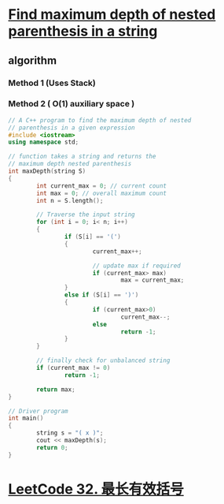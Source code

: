 # [Find maximum depth of nested parenthesis in a string](https://www.geeksforgeeks.org/find-maximum-depth-nested-parenthesis-string/)



## algorithm

### Method 1 (Uses Stack) 



### Method 2 ( O(1) auxiliary space ) 


```c++
// A C++ program to find the maximum depth of nested 
// parenthesis in a given expression 
#include <iostream>
using namespace std;

// function takes a string and returns the 
// maximum depth nested parenthesis 
int maxDepth(string S)
{
        int current_max = 0; // current count 
        int max = 0; // overall maximum count 
        int n = S.length();

        // Traverse the input string 
        for (int i = 0; i< n; i++)
        {
                if (S[i] == '(')
                {
                        current_max++;

                        // update max if required 
                        if (current_max> max)
                                max = current_max;
                }
                else if (S[i] == ')')
                {
                        if (current_max>0)
                                current_max--;
                        else
                                return -1;
                }
        }

        // finally check for unbalanced string 
        if (current_max != 0)
                return -1;

        return max;
}

// Driver program 
int main()
{
        string s = "( x )";
        cout << maxDepth(s);
        return 0;
}

```



# [LeetCode 32. 最长有效括号](https://leetcode-cn.com/problems/longest-valid-parentheses/)
